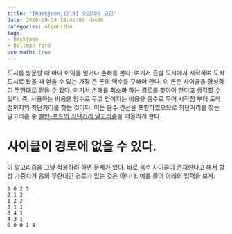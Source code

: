 ```yaml
---
title: "[Baekjoon,1219] 오민식의 고민"
date: 2020-09-24 19:40:00 -0400
categories: algorithm 
tags:
- baekjoon 
- bellman-ford
use_math: true
---
```


도시를 방문할 때 마다 이익을 얻거나 손해를 본다. 
여기서 출발 도시에서 시작하여 도착 도시로 왔을 때 얻을 수 있는 가장 큰 돈의 액수를 구해야 한다. 
이 돈은 사이클을 형성하여 무한대로 얻을 수 있다. 
여기서 손해를 최소화 하는 경로를 찾아야 한다고 생각할 수 있다.
즉, 사용하는 비용을 양수로 두고 얻어지는 비용을 음수로 두어 시작점 부터 도착점까지의 최단거리를 찾는 것이다. 
이는 음수 간선을 포함하였으므로 최단거리를 찾는 알고리즘 중 [벨만-포드의 최단거리 알고리즘](https://ko.wikipedia.org/wiki/%EB%B2%A8%EB%A8%BC-%ED%8F%AC%EB%93%9C_%EC%95%8C%EA%B3%A0%EB%A6%AC%EC%A6%98)을 떠올리게 한다. 

# 사이클이 경로에 없을 수 있다. 
이 알고리즘을 그냥 적용하려 하면 문제가 있다. 바로 음수 사이클이 존재한다고 해서 항상 가중치가 음의 무한대인 경로가 있는 것은 아니다. 
예를 들어 아래의 입력을 보자.  
```
5 0 2 5
0 1 2
1 2 2
3 1 1
3 4 1
4 3 1
0 0 0 1 8
```

